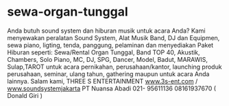 sewa-organ-tunggal
==================

Anda butuh sound system dan hiburan musik untuk acara Anda? Kami menyewakan peralatan Sound System, Alat Musik Band, DJ dan Equipmen, sewa piano, ligting, tenda, panggung, pelaminan dan menyediakan Paket Hiburan seperti: Sewa/Rental Organ Tunggal, Band TOP 40, Akustik, Chambers, Solo Piano, MC, DJ, SPG, Dancer, Model, Badut, MARAWIS, Sulap,TAROT untuk acara pernikahan, perusahaan/kantor, launching produk perusahaan, seminar, ulang tahun, gathering maupun untuk acara Anda lainnya.  Salam kami,  THREE S ENTERTAINMENT  www.3s-ent.com  / www.soundsystemjakarta PT Nuansa Abadi  021- 95611136  08161937670 ( Donald Giri )